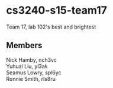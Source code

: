 # cs3240-s15-team17
Team 17, lab 102's best and brightest

## Members

Nick Hamby, nch3vc  
Yuhuai Liu, yl3ak  
Seamus Lowry, spl6yc  
Ronnie Smith, rls8ru  
